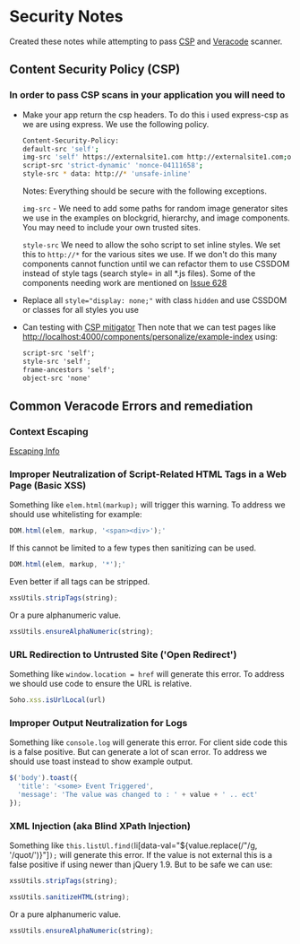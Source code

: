 # Security Notes

Created these notes while attempting to pass [CSP](https://csp.withgoogle.com/docs/adopting-csp.html) and [Veracode](https://www.veracode.com/security/vulnerability-scanning-tools) scanner.

## Content Security Policy (CSP)

### In order to pass CSP scans in your application you will need to

- Make your app return the csp headers. To do this i used express-csp as we are using express. We use the following policy.

    ```bash
    Content-Security-Policy:
    default-src 'self';
    img-src 'self' https://externalsite1.com http://externalsite1.com;object-src 'none';
    script-src 'strict-dynamic' 'nonce-04111658';
    style-src * data: http://* 'unsafe-inline'
    ```

    Notes: Everything should be secure with the following exceptions.

    `img-src` - We need to add some paths for random image generator sites we use in the examples on blockgrid, hierarchy, and image components. You may need to include your own trusted sites.

    `style-src` We need to allow the soho script to set inline styles. We set this to `http://*` for the various sites we use. If we don't do this many components cannot function until we can refactor them to use CSSDOM instead of style tags (search style= in all *.js files). Some of the components needing work are mentioned on [Issue 628](https://github.com/infor-design/enterprise/issues/628)
- Replace all `style="display: none;"` with class `hidden` and use CSSDOM or classes for all styles you use
- Can testing with [CSP mitigator](https://chrome.google.com/webstore/detail/csp-mitigator/gijlobangojajlbodabkpjpheeeokhfa?hl=en)
    Then note that we can test pages like <http://localhost:4000/components/personalize/example-index> using:

    ```html
    script-src 'self';
    style-src 'self';
    frame-ancestors 'self';
    object-src 'none'
    ```

## Common Veracode Errors and remediation

### Context Escaping

[Escaping Info](http://jehiah.cz/a/guide-to-escape-sequences)

### Improper Neutralization of Script-Related HTML Tags in a Web Page (Basic XSS)

Something like `elem.html(markup);` will trigger this warning. To address we should use whitelisting for example:

```javascript
DOM.html(elem, markup, '<span><div>');'
```

If this cannot be limited to a few types then sanitizing can be used.

```javascript
DOM.html(elem, markup, '*');'
```

Even better if all tags can be stripped.

```javascript
xssUtils.stripTags(string);
```

Or a pure alphanumeric value.

```javascript
xssUtils.ensureAlphaNumeric(string);
```

### URL Redirection to Untrusted Site ('Open Redirect')

Something like `window.location = href` will generate this error. To address we should use code to ensure the URL is relative.

```javascript
Soho.xss.isUrlLocal(url)
```

### Improper Output Neutralization for Logs

Something like `console.log` will generate this error. For client side code this is a false positive. But can generate a lot of scan error. To address we should use toast instead to show example output.

```javascript
$('body').toast({
  'title': '<some> Event Triggered',
  'message': 'The value was changed to : ' + value + ' .. ect'
});
```

### XML Injection (aka Blind XPath Injection)

Something like `this.listUl.find(`li[data-val="${value.replace(/"/g, '/quot/')}"]`);` will generate this error. If the value is not external this is a false positive if using newer than jQuery 1.9. But to be safe we can use:

```javascript
xssUtils.stripTags(string);
```

```javascript
xssUtils.sanitizeHTML(string);
```

Or a pure alphanumeric value.

```javascript
xssUtils.ensureAlphaNumeric(string);
```
